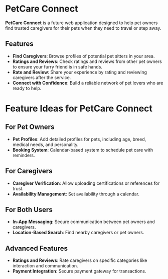 # PetCare Connect

**PetCare Connect** is a future web application designed to help pet owners find trusted caregivers for their pets when they need to travel or step away.

## Features
- **Find Caregivers**: Browse profiles of potential pet sitters in your area.  
- **Ratings and Reviews**: Check ratings and reviews from other pet owners to ensure your furry friend is in safe hands.  
- **Rate and Review**: Share your experience by rating and reviewing caregivers after the service.  
- **Connect with Confidence**: Build a reliable network of pet lovers who are ready to help.  

# Feature Ideas for PetCare Connect

## For Pet Owners
- **Pet Profiles**: Add detailed profiles for pets, including age, breed, medical needs, and personality.
- **Booking System**: Calendar-based system to schedule pet care with reminders.

## For Caregivers
- **Caregiver Verification**: Allow uploading certifications or references for trust.
- **Availability Management**: Set availability through a calendar.

## For Both Users
- **In-App Messaging**: Secure communication between pet owners and caregivers.
- **Location-Based Search**: Find nearby caregivers or pet owners.

## Advanced Features
- **Ratings and Reviews**: Rate caregivers on specific categories like interaction and communication.
- **Payment Integration**: Secure payment gateway for transactions.





